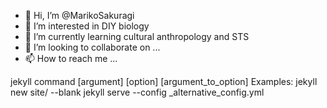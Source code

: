 - 👋 Hi, I’m @MarikoSakuragi
- 👀 I’m interested in DIY biology
- 🌱 I’m currently learning cultural anthropology and STS
- 💞️ I’m looking to collaborate on ...
- 📫 How to reach me ...

<!---
MarikoSakuragi/MarikoSakuragi is a ✨ special ✨ repository because its `README.md` (this file) appears on your GitHub profile.
You can click the Preview link to take a look at your changes.
--->


jekyll command [argument] [option] [argument_to_option]
Examples:
    jekyll new site/ --blank
    jekyll serve --config _alternative_config.yml
